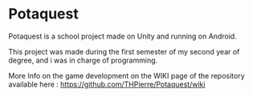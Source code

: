 # Potaquest
Potaquest is a school project made on Unity and running on Android.

This project was made during the first semester of my second year of degree, and i was in charge of programming.

More Info on the game development on the  WIKI page of the repository available here : https://github.com/THPierre/Potaquest/wiki
